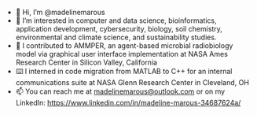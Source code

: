 - 👋 Hi, I’m @madelinemarous
- 👀 I’m interested in computer and data science, bioinformatics, application development, cybersecurity, biology, soil chemistry, environmental and climate science, and sustainability studies.
- 🌱 I contributed to AMMPER, an agent-based microbial radiobiology model via graphical user interface implementation at NASA Ames Research Center in Silicon Valley, California
- ⌨️ I interned in code migration from MATLAB to C++ for an internal communications suite at NASA Glenn Research Center in Cleveland, OH
- 📫 You can reach me at madelinemarous@outlook.com or on my LinkedIn: https://www.linkedin.com/in/madeline-marous-34687624a/
